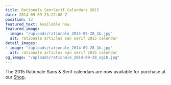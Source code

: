 ```yaml
---
title: Rationale San+Serif Calendars 2015
date: 2014-09-09 23:22:00 Z
position: 13
featured_text: Available now.
featured_image:
  image: "/uploads/rationale_2014-09-28_1b.jpg"
  alt: rationale articles san serif 2015 calendar
detail_images:
- image: "/uploads/rationale_2014-09-28_1b.jpg"
  alt: rationale articles san serif 2015 calendar
og_image: "/uploads/rationale_2014-09-28_og1b.jpg"
---
```


The 2015 Rationale Sans & Serif calendars are now available for purchase at our [Shop](https://rationale-design.com/shop/).